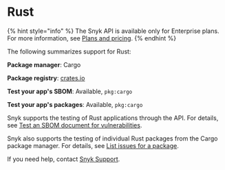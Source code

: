 # Rust

{% hint style="info" %}
The Snyk API is available only for Enterprise plans. For more information, see [Plans and pricing](https://snyk.io/plans).
{% endhint %}

The following summarizes support for Rust:

**Package manager**: Cargo

**Package registry**: [crates.io](https://crates.io/)

**Test your app's SBOM**: Available, `pkg:cargo`

**Test your app's packages**: Available, `pkg:cargo`

Snyk supports the testing of Rust applications through the API. For details, see [Test an SBOM document for vulnerabilities](../snyk-api/how-to-use-snyk-sbom-and-list-issues-apis/rest-api-endpoint-test-an-sbom-document-for-vulnerabilities.md).

Snyk also supports the testing of individual Rust packages from the Cargo package manager. For details, see [List issues for a package](../snyk-api/how-to-use-snyk-sbom-and-list-issues-apis/list-issues-for-a-package.md).

If you need help, contact [Snyk Support](https://support.snyk.io/hc/en-us).
